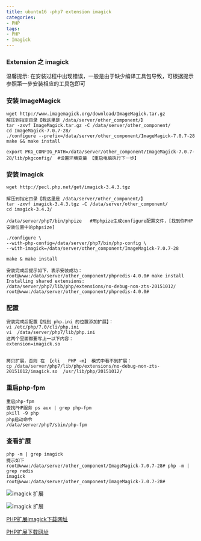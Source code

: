 ```yaml
---
title: ubuntu16 -php7 extension imagick
categories: 
- PHP
tags:
- PHP
- Imagick
---
```

### Extension 之 imagick 

温馨提示: 在安装过程中出现错误，一般是由于缺少编译工具包导致，可根据提示参照第一步安装相应的工具包即可

### 安装 ImageMagick

```
wget http://www.imagemagick.org/download/ImageMagick.tar.gz
解压到指定目录【我这里是 /data/server/other_component/】
tar -zxvf ImageMagick.tar.gz -C /data/server/other_component/
cd ImageMagick-7.0.7-28/
./configure --prefix=/data/server/other_component/ImageMagick-7.0.7-28 
make && make install

export PKG_CONFIG_PATH=/data/server/other_component/ImageMagick-7.0.7-28/lib/pkgconfig/  #设置环境变量 【重启电脑执行下一步】
```

### 安装 imagick

```
wget http://pecl.php.net/get/imagick-3.4.3.tgz

解压到指定目录【我这里是 /data/server/other_component/】
tar -zxvf imagick-3.4.3.tgz -C /data/server/other_component/
cd imagick-3.4.3/

/data/server/php7/bin/phpize   #用phpize生成configure配置文件，[找到你PHP安装位置中的phpsize]

./configure \
--with-php-config=/data/server/php7/bin/php-config \
--with-imagick=/data/server/other_component/ImageMagick-7.0.7-28 

make & make install

安装完成后提示如下，表示安装成功：
root@www:/data/server/other_component/phpredis-4.0.0# make install
Installing shared extensions:     /data/server/php7/lib/php/extensions/no-debug-non-zts-20151012/
root@www:/data/server/other_component/phpredis-4.0.0# 
```

### 配置

```
安装完成后配置【找到 php.ini 的位置添加扩展】：
vi /etc/php/7.0/cli/php.ini
vi  /data/server/php7/lib/php.ini  
这两个里面都要写上一以下内容：
extension=imagick.so


拷贝扩展，否则 在 【cli   PHP -m】 模式中看不到扩展：
cp /data/server/php7/lib/php/extensions/no-debug-non-zts-20151012/imagick.so  /usr/lib/php/20151012/
```

### 重启php-fpm 

```
重启php-fpm
查找PHP服务 ps aux | grep php-fpm
pkill -9 php
php启动命令
/data/server/php7/sbin/php-fpm
```

### 查看扩展

```
php -m | grep imagick
提示如下
root@www:/data/server/other_component/ImageMagick-7.0.7-28# php -m | grep redis
imagick
root@www:/data/server/other_component/ImageMagick-7.0.7-28# 
```

![imagick 扩展](/img/ubuntu/php/extension/e_imagick.png "redis imagick")

![imagick 扩展](/img/ubuntu/php/extension/e_imagick2.png "redis imagick")



[PHP扩展imagick下载网址](http://pecl.php.net/package/imagick "PHP扩展imagick下载网址")

 [PHP扩展下载网址](http://pecl.php.net/package-stats.php "PHP扩展下载网址")





























